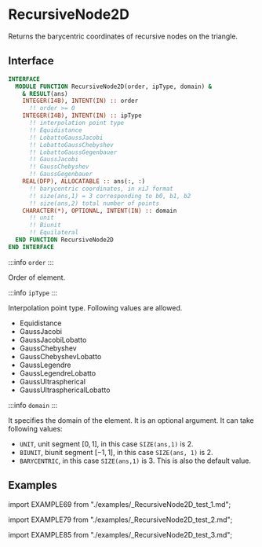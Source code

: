 # RecursiveNode2D

<!-- markdownlint-disable MD041 MD013 MD033 MD012 -->

Returns the barycentric coordinates of recursive nodes on the triangle.

## Interface

```fortran
INTERFACE
  MODULE FUNCTION RecursiveNode2D(order, ipType, domain) &
    & RESULT(ans)
    INTEGER(I4B), INTENT(IN) :: order
      !! order >= 0
    INTEGER(I4B), INTENT(IN) :: ipType
      !! interpolation point type
      !! Equidistance
      !! LobattoGaussJacobi
      !! LobattoGaussChebyshev
      !! LobattoGaussGegenbauer
      !! GaussJacobi
      !! GaussChebyshev
      !! GaussGegenbauer
    REAL(DFP), ALLOCATABLE :: ans(:, :)
      !! barycentric coordinates, in xiJ format
      !! size(ans,1) = 3 corresponding to b0, b1, b2
      !! size(ans,2) total number of points
    CHARACTER(*), OPTIONAL, INTENT(IN) :: domain
      !! unit
      !! Biunit
      !! Equilateral
  END FUNCTION RecursiveNode2D
END INTERFACE
```

:::info `order`
:::

Order of element.

:::info `ipType`
:::

Interpolation point type. Following values are allowed.

- Equidistance
- GaussJacobi
- GaussJacobiLobatto
- GaussChebyshev
- GaussChebyshevLobatto
- GaussLegendre
- GaussLegendreLobatto
- GaussUltraspherical
- GaussUltrasphericalLobatto

:::info `domain`
:::

It specifies the domain of the element. It is an optional argument. It can take following values:

- `UNIT`, unit segment $[0,1]$, in this case `SIZE(ans,1)` is 2.
- `BIUNIT`, biunit segment $[-1,1]$, in this case `SIZE(ans, 1)` is 2.
- `BARYCENTRIC`, in this case `SIZE(ans,1)` is 3. This is also the default value.

## Examples

<Tabs>
<TabItem value="example" label="️܀ Example 1">

import EXAMPLE69 from "./examples/_RecursiveNode2D_test_1.md";

<EXAMPLE69 />

</TabItem>

<TabItem value="example2" label="Example 2">

import EXAMPLE79 from "./examples/_RecursiveNode2D_test_2.md";

<EXAMPLE79 />

<TabItem value="example3" label="Example 3">

import EXAMPLE85 from "./examples/_RecursiveNode2D_test_3.md";

<EXAMPLE85 />

</TabItem>

</TabItem>

<TabItem value="close" label="↢ " default>

</TabItem>
</Tabs>
